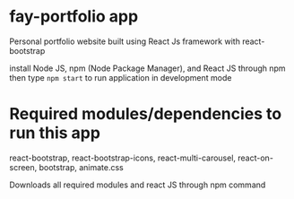 # fay-portfolio app
  Personal portfolio website built using React Js framework with react-bootstrap

  
  install Node JS, npm (Node Package Manager), and React JS through npm 
  then type `npm start` to run application in development mode

# Required modules/dependencies to run this app
  react-bootstrap, react-bootstrap-icons, react-multi-carousel, react-on-screen,
  bootstrap, animate.css
  
  Downloads all required modules and react JS through npm command
